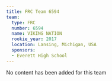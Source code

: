 ```yaml
---
title: FRC Team 6594
team:
  type: FRC
  number: 6594
  name: VIKING NATION
  rookie_year: 2017
  location: Lansing, Michigan, USA
  sponsors:
  - Everett High School
---
```


No content has been added for this team